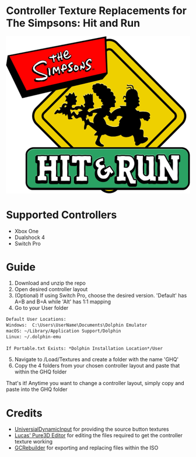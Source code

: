 # Controller Texture Replacements for The Simpsons: Hit and Run
![image](/logo.png)




# Supported Controllers
 - Xbox One
 - Dualshock 4
 - Switch Pro

# Guide
1. Download and unzip the repo
2. Open desired controller layout
3. (Optional) If using Switch Pro, choose the desired version. 'Default' has A=B and B=A while 'Alt' has 1:1 mapping
4. Go to your User folder
```
Default User Locations:
Windows:  C:\Users\UserName\Documents\Dolphin Emulator
macOS: ~/Library/Application Support/Dolphin
Linux: ~/.dolphin-emu

If Portable.txt Exists: *Dolphin Installation Location*/User
```
5. Navigate to /Load/Textures and create a folder with the name 'GHQ'
6. Copy the 4 folders from your chosen controller layout and paste that within the GHQ folder

That's it! Anytime you want to change a controller layout, simply copy and paste into the GHQ folder

# Credits
- [UniversialDynamicInput](https://github.com/Venomalia/UniversalDynamicInput) for providing the source button textures
- [Lucas' Pure3D Editor](https://donutteam.com/releases/view/lucas-pure3d-editor-4) for editing the files required to get the controller texture working
- [GCRebuilder](https://www.romhacking.net/utilities/619/) for exporting and replacing files within the ISO
